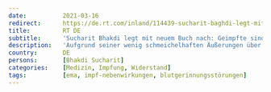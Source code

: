```yaml
---
date:          2021-03-16
redirect:      https://de.rt.com/inland/114439-sucharit-baghdi-legt-mit-neuem/
title:         RT DE
subtitle:      'Sucharit Bhakdi legt mit neuem Buch nach: Geimpfte sind Teil eines "riesigen Experiments"'
description:   'Aufgrund seiner wenig schmeichelhaften Äußerungen über die Corona-Maßnahmen wurde er stark kritisiert. Jetzt wendet sich Prof. Sucharit Bhakdi in seinem neuesten Buch gegen die eingesetzten COVID-19-Impfstoffe. So warnt er etwa vor der Bildung von Blutgerinnseln. Zuletzt traten solche infolge des Impfstoffs von AstraZeneca auf.'
country:       DE
persons:       [Bhakdi Sucharit]
categories:    [Medizin, Impfung, Widerstand]
tags:          [ema, impf-nebenwirkungen, blutgerinnungsstörungen]
---
```


